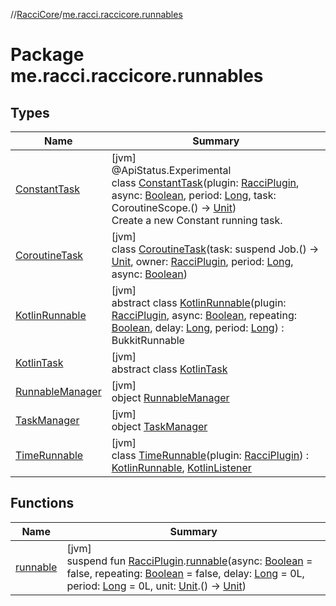 //[RacciCore](../../index.md)/[me.racci.raccicore.runnables](index.md)

# Package me.racci.raccicore.runnables

## Types

| Name | Summary |
|---|---|
| [ConstantTask](-constant-task/index.md) | [jvm]<br>@ApiStatus.Experimental<br>class [ConstantTask](-constant-task/index.md)(plugin: [RacciPlugin](../me.racci.raccicore/-racci-plugin/index.md), async: [Boolean](https://kotlinlang.org/api/latest/jvm/stdlib/kotlin/-boolean/index.html), period: [Long](https://kotlinlang.org/api/latest/jvm/stdlib/kotlin/-long/index.html), task: CoroutineScope.() -&gt; [Unit](https://kotlinlang.org/api/latest/jvm/stdlib/kotlin/-unit/index.html))<br>Create a new Constant running task. |
| [CoroutineTask](-coroutine-task/index.md) | [jvm]<br>class [CoroutineTask](-coroutine-task/index.md)(task: suspend Job.() -&gt; [Unit](https://kotlinlang.org/api/latest/jvm/stdlib/kotlin/-unit/index.html), owner: [RacciPlugin](../me.racci.raccicore/-racci-plugin/index.md), period: [Long](https://kotlinlang.org/api/latest/jvm/stdlib/kotlin/-long/index.html), async: [Boolean](https://kotlinlang.org/api/latest/jvm/stdlib/kotlin/-boolean/index.html)) |
| [KotlinRunnable](-kotlin-runnable/index.md) | [jvm]<br>abstract class [KotlinRunnable](-kotlin-runnable/index.md)(plugin: [RacciPlugin](../me.racci.raccicore/-racci-plugin/index.md), async: [Boolean](https://kotlinlang.org/api/latest/jvm/stdlib/kotlin/-boolean/index.html), repeating: [Boolean](https://kotlinlang.org/api/latest/jvm/stdlib/kotlin/-boolean/index.html), delay: [Long](https://kotlinlang.org/api/latest/jvm/stdlib/kotlin/-long/index.html), period: [Long](https://kotlinlang.org/api/latest/jvm/stdlib/kotlin/-long/index.html)) : BukkitRunnable |
| [KotlinTask](-kotlin-task/index.md) | [jvm]<br>abstract class [KotlinTask](-kotlin-task/index.md) |
| [RunnableManager](-runnable-manager/index.md) | [jvm]<br>object [RunnableManager](-runnable-manager/index.md) |
| [TaskManager](-task-manager/index.md) | [jvm]<br>object [TaskManager](-task-manager/index.md) |
| [TimeRunnable](-time-runnable/index.md) | [jvm]<br>class [TimeRunnable](-time-runnable/index.md)(plugin: [RacciPlugin](../me.racci.raccicore/-racci-plugin/index.md)) : [KotlinRunnable](-kotlin-runnable/index.md), [KotlinListener](../me.racci.raccicore.utils.extensions/-kotlin-listener/index.md) |

## Functions

| Name | Summary |
|---|---|
| [runnable](runnable.md) | [jvm]<br>suspend fun [RacciPlugin](../me.racci.raccicore/-racci-plugin/index.md).[runnable](runnable.md)(async: [Boolean](https://kotlinlang.org/api/latest/jvm/stdlib/kotlin/-boolean/index.html) = false, repeating: [Boolean](https://kotlinlang.org/api/latest/jvm/stdlib/kotlin/-boolean/index.html) = false, delay: [Long](https://kotlinlang.org/api/latest/jvm/stdlib/kotlin/-long/index.html) = 0L, period: [Long](https://kotlinlang.org/api/latest/jvm/stdlib/kotlin/-long/index.html) = 0L, unit: [Unit](https://kotlinlang.org/api/latest/jvm/stdlib/kotlin/-unit/index.html).() -&gt; [Unit](https://kotlinlang.org/api/latest/jvm/stdlib/kotlin/-unit/index.html)) |
